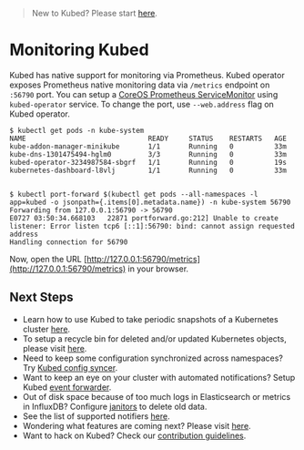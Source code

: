> New to Kubed? Please start [here](/docs/0.3.1/tutorials/README).

# Monitoring Kubed

Kubed has native support for monitoring via Prometheus. Kubed operator exposes Prometheus native monitoring data via `/metrics` endpoint on `:56790` port. You can setup a [CoreOS Prometheus ServiceMonitor](https://github.com/coreos/prometheus-operator) using `kubed-operator` service. To change the port, use `--web.address` flag on Kubed operator.

```console
$ kubectl get pods -n kube-system
NAME                              READY     STATUS    RESTARTS   AGE
kube-addon-manager-minikube       1/1       Running   0          33m
kube-dns-1301475494-hglm0         3/3       Running   0          33m
kubed-operator-3234987584-sbgrf   1/1       Running   0          19s
kubernetes-dashboard-l8vlj        1/1       Running   0          33m


$ kubectl port-forward $(kubectl get pods --all-namespaces -l app=kubed -o jsonpath={.items[0].metadata.name}) -n kube-system 56790
Forwarding from 127.0.0.1:56790 -> 56790
E0727 03:50:34.668103   22871 portforward.go:212] Unable to create listener: Error listen tcp6 [::1]:56790: bind: cannot assign requested address
Handling connection for 56790
```

Now, open the URL [http://127.0.0.1:56790/metrics](http://127.0.0.1:56790/metrics) in your browser.


## Next Steps
 - Learn how to use Kubed to take periodic snapshots of a Kubernetes cluster [here](/docs/0.3.1/tutorials/cluster-snapshot).
 - To setup a recycle bin for deleted and/or updated Kubernetes objects, please visit [here](/docs/0.3.1/tutorials/recycle-bin).
 - Need to keep some configuration synchronized across namespaces? Try [Kubed config syncer](/docs/0.3.1/tutorials/config-syncer).
 - Want to keep an eye on your cluster with automated notifications? Setup Kubed [event forwarder](/docs/0.3.1/tutorials/event-forwarder).
 - Out of disk space because of too much logs in Elasticsearch or metrics in InfluxDB? Configure [janitors](/docs/0.3.1/tutorials/janitors) to delete old data.
 - See the list of supported notifiers [here](/docs/0.3.1/tutorials/notifiers).
 - Wondering what features are coming next? Please visit [here](/ROADMAP.md).
 - Want to hack on Kubed? Check our [contribution guidelines](/CONTRIBUTING.md).
